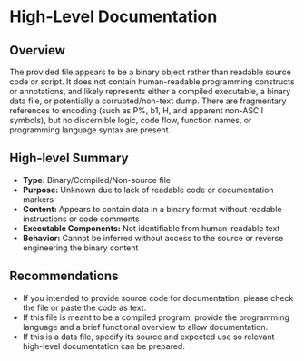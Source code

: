 # High-Level Documentation

## Overview

The provided file appears to be a binary object rather than readable source code or script. It does not contain human-readable programming constructs or annotations, and likely represents either a compiled executable, a binary data file, or potentially a corrupted/non-text dump. There are fragmentary references to encoding (such as P%, b1, H, and apparent non-ASCII symbols), but no discernible logic, code flow, function names, or programming language syntax are present.

## High-level Summary

- **Type:** Binary/Compiled/Non-source file  
- **Purpose:** Unknown due to lack of readable code or documentation markers  
- **Content:** Appears to contain data in a binary format without readable instructions or code comments  
- **Executable Components:** Not identifiable from human-readable text  
- **Behavior:** Cannot be inferred without access to the source or reverse engineering the binary content  

## Recommendations

- If you intended to provide source code for documentation, please check the file or paste the code as text.
- If this file is meant to be a compiled program, provide the programming language and a brief functional overview to allow documentation.
- If this is a data file, specify its source and expected use so relevant high-level documentation can be prepared.